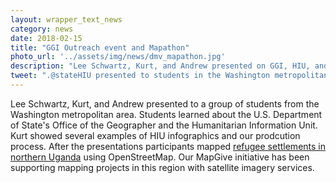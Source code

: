```yaml
---
layout: wrapper_text_news
category: news
date: 2018-02-15
title: "GGI Outreach event and Mapathon"
photo_url: '../assets/img/news/dmv_mapathon.jpg'
description: "Lee Schwartz, Kurt, and Andrew presented on GGI, HIU, and MapGive to students from the Washington metropolitan area. Participants mapped SouthSudan refugee settlements in Uganda."
tweet: ".@stateHIU presented to students in the Washington metropolitan area about the Office of the Geographer, followed by mapathon covering #SouthSudan #refugee settlements in #Uganda"
---
```


Lee Schwartz, Kurt, and Andrew presented to a group of students from the Washington metropolitan area. Students learned about the U.S. Department of State's Office of the Geographer and the Humanitarian Information Unit. Kurt showed several examples of HIU infographics and our prodcution process. After the presentations participants mapped [refugee settlements in northern Uganda](https://tasks.hotosm.org/project/4141) using OpenStreetMap. Our MapGive initiative has been supporting mapping projects in this region with satellite imagery services.

